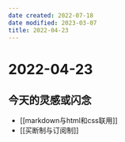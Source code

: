 ```yaml
---
date created: 2022-07-18
date modified: 2023-03-07
title: 2022-04-23
---
```


# 2022-04-23

## 今天的灵感或闪念

- [[markdown与html和css联用]]
- [[买断制与订阅制]]
